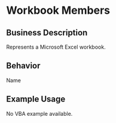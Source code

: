 # Workbook Members

## Business Description
Represents a Microsoft Excel workbook.

## Behavior
Name

## Example Usage
No VBA example available.